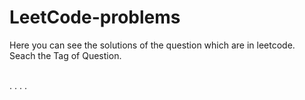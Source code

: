 # LeetCode-problems
Here you can see the solutions of the question which are in leetcode.<br>
Seach the Tag of Question.<br>
<br>

.
.
.
.
